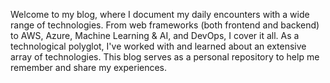 Welcome to my blog, where I document my daily encounters with a wide range of technologies. From web frameworks (both frontend and backend) to AWS, Azure, Machine Learning & AI, and DevOps, I cover it all. As a technological polyglot, I've worked with and learned about an extensive array of technologies. This blog serves as a personal repository to help me remember and share my experiences.
